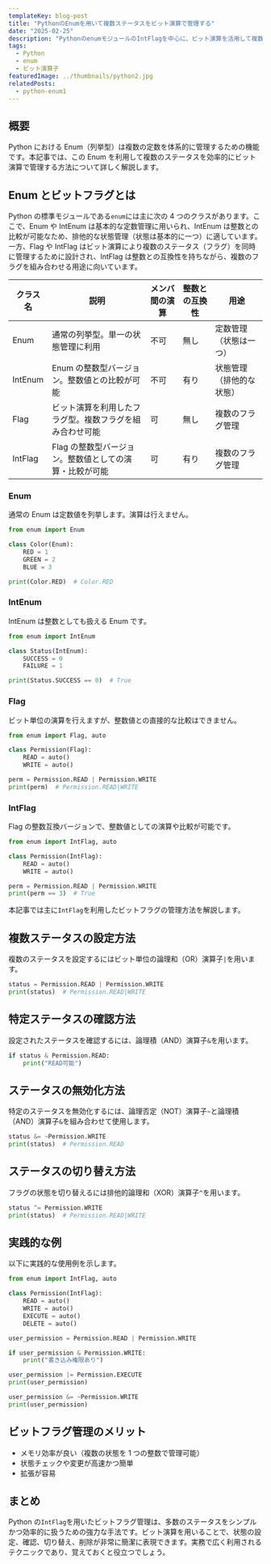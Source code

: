 ```yaml
---
templateKey: blog-post
title: "PythonのEnumを用いて複数ステータスをビット演算で管理する"
date: "2025-02-25"
description: "PythonのenumモジュールのIntFlagを中心に、ビット演算を活用して複数のステータスを効率的に管理する方法とそのメリットを解説します。"
tags:
  - Python
  - enum
  - ビット演算子
featuredImage: ../thumbnails/python2.jpg
relatedPosts:
  - python-enum1
---
```


## 概要

Python における Enum（列挙型）は複数の定数を体系的に管理するための機能です。本記事では、この Enum を利用して複数のステータスを効率的にビット演算で管理する方法について詳しく解説します。

## Enum とビットフラグとは

Python の標準モジュールである`enum`には主に次の 4 つのクラスがあります。ここで、Enum や IntEnum は基本的な定数管理に用いられ、IntEnum は整数との比較が可能なため、排他的な状態管理（状態は基本的に一つ）に適しています。一方、Flag や IntFlag はビット演算により複数のステータス（フラグ）を同時に管理するために設計され、IntFlag は整数との互換性を持ちながら、複数のフラグを組み合わせる用途に向いています。

| クラス名 | 説明                                                     | メンバ間の演算 | 整数との互換性 | 用途                     |
| -------- | -------------------------------------------------------- | -------------- | -------------- | ------------------------ |
| Enum     | 通常の列挙型。単一の状態管理に利用                       | 不可           | 無し           | 定数管理（状態は一つ）   |
| IntEnum  | Enum の整数型バージョン。整数値との比較が可能            | 不可           | 有り           | 状態管理（排他的な状態） |
| Flag     | ビット演算を利用したフラグ型。複数フラグを組み合わせ可能 | 可             | 無し           | 複数のフラグ管理         |
| IntFlag  | Flag の整数型バージョン。整数値としての演算・比較が可能  | 可             | 有り           | 複数のフラグ管理         |

### Enum

通常の Enum は定数値を列挙します。演算は行えません。

```python
from enum import Enum

class Color(Enum):
    RED = 1
    GREEN = 2
    BLUE = 3

print(Color.RED)  # Color.RED
```

### IntEnum

IntEnum は整数としても扱える Enum です。

```python
from enum import IntEnum

class Status(IntEnum):
    SUCCESS = 0
    FAILURE = 1

print(Status.SUCCESS == 0)  # True
```

### Flag

ビット単位の演算を行えますが、整数値との直接的な比較はできません。

```python
from enum import Flag, auto

class Permission(Flag):
    READ = auto()
    WRITE = auto()

perm = Permission.READ | Permission.WRITE
print(perm)  # Permission.READ|WRITE
```

### IntFlag

Flag の整数互換バージョンで、整数値としての演算や比較が可能です。

```python
from enum import IntFlag, auto

class Permission(IntFlag):
    READ = auto()
    WRITE = auto()

perm = Permission.READ | Permission.WRITE
print(perm == 3)  # True
```

本記事では主に`IntFlag`を利用したビットフラグの管理方法を解説します。

## 複数ステータスの設定方法

複数のステータスを設定するにはビット単位の論理和（OR）演算子`|`を用います。

```python
status = Permission.READ | Permission.WRITE
print(status)  # Permission.READ|WRITE
```

## 特定ステータスの確認方法

設定されたステータスを確認するには、論理積（AND）演算子`&`を用います。

```python
if status & Permission.READ:
    print("READ可能")
```

## ステータスの無効化方法

特定のステータスを無効化するには、論理否定（NOT）演算子`~`と論理積（AND）演算子`&`を組み合わせて使用します。

```python
status &= ~Permission.WRITE
print(status)  # Permission.READ
```

## ステータスの切り替え方法

フラグの状態を切り替えるには排他的論理和（XOR）演算子`^`を用います。

```python
status ^= Permission.WRITE
print(status)  # Permission.READ|WRITE
```

## 実践的な例

以下に実践的な使用例を示します。

```python
from enum import IntFlag, auto

class Permission(IntFlag):
    READ = auto()
    WRITE = auto()
    EXECUTE = auto()
    DELETE = auto()

user_permission = Permission.READ | Permission.WRITE

if user_permission & Permission.WRITE:
    print("書き込み権限あり")

user_permission |= Permission.EXECUTE
print(user_permission)

user_permission &= ~Permission.WRITE
print(user_permission)
```

## ビットフラグ管理のメリット

- メモリ効率が良い（複数の状態を 1 つの整数で管理可能）
- 状態チェックや変更が高速かつ簡単
- 拡張が容易

## まとめ

Python の`IntFlag`を用いたビットフラグ管理は、多数のステータスをシンプルかつ効率的に扱うための強力な手法です。ビット演算を用いることで、状態の設定、確認、切り替え、削除が非常に簡潔に表現できます。実務で広く利用されるテクニックであり、覚えておくと役立つでしょう。
